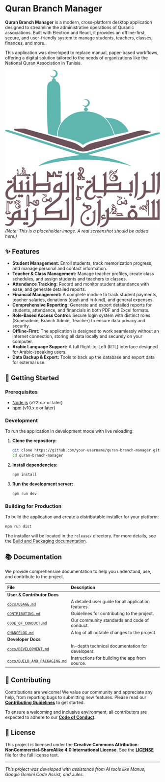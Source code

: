 # Quran Branch Manager

**Quran Branch Manager** is a modern, cross-platform desktop application designed to streamline the administrative operations of Quranic associations. Built with Electron and React, it provides an offline-first, secure, and user-friendly system to manage students, teachers, classes, finances, and more.

This application was developed to replace manual, paper-based workflows, offering a digital solution tailored to the needs of organizations like the National Quran Association in Tunisia.

![Screenshot of the application dashboard](public/assets/logos/icon.png)
*(Note: This is a placeholder image. A real screenshot should be added here.)*

## ✨ Features

*   **Student Management:** Enroll students, track memorization progress, and manage personal and contact information.
*   **Teacher & Class Management:** Manage teacher profiles, create class schedules, and assign students and teachers to classes.
*   **Attendance Tracking:** Record and monitor student attendance with ease, and generate detailed reports.
*   **Financial Management:** A complete module to track student payments, teacher salaries, donations (cash and in-kind), and general expenses.
*   **Comprehensive Reporting:** Generate and export detailed reports for students, attendance, and financials in both PDF and Excel formats.
*   **Role-Based Access Control:** Secure login system with distinct roles (Superadmin, Branch Admin, Teacher) to ensure data privacy and security.
*   **Offline-First:** The application is designed to work seamlessly without an internet connection, storing all data locally and securely on your computer.
*   **Arabic Language Support:** A full Right-to-Left (RTL) interface designed for Arabic-speaking users.
*   **Data Backup & Export:** Tools to back up the database and export data for external use.

## 🚀 Getting Started

### Prerequisites
- [Node.js](https://nodejs.org/) (v22.x.x or later)
- [npm](https://www.npmjs.com/) (v10.x.x or later)

### Development
To run the application in development mode with live reloading:

1.  **Clone the repository:**
    ```bash
    git clone https://github.com/your-username/quran-branch-manager.git
    cd quran-branch-manager
    ```
2.  **Install dependencies:**
    ```bash
    npm install
    ```
3.  **Run the development server:**
    ```bash
    npm run dev
    ```

### Building for Production
To build the application and create a distributable installer for your platform:
```bash
npm run dist
```
The installer will be located in the `release/` directory. For more details, see the [Build and Packaging documentation](docs/BUILD_AND_PACKAGING.md).

## 📚 Documentation

We provide comprehensive documentation to help you understand, use, and contribute to the project.

| File | Description |
| :--- | :---------- |
| **User & Contributor Docs** | |
| [`docs/USAGE.md`](docs/USAGE.md) | A detailed user guide for all application features. |
| [`CONTRIBUTING.md`](CONTRIBUTING.md) | Guidelines for contributing to the project. |
| [`CODE_OF_CONDUCT.md`](CODE_OF_CONDUCT.md) | Our community standards and code of conduct. |
| [`CHANGELOG.md`](CHANGELOG.md) | A log of all notable changes to the project. |
| **Developer Docs** | |
| [`docs/DEVELOPMENT.md`](docs/DEVELOPMENT.md) | In-depth technical documentation for developers. |
| [`docs/BUILD_AND_PACKAGING.md`](docs/BUILD_AND_PACKAGING.md) | Instructions for building the app from source. |

## 🤝 Contributing

Contributions are welcome! We value our community and appreciate any help, from reporting bugs to submitting new features. Please read our [**Contributing Guidelines**](CONTRIBUTING.md) to get started.

To ensure a welcoming and inclusive environment, all contributors are expected to adhere to our [**Code of Conduct**](CODE_OF_CONDUCT.md).

## 📄 License

This project is licensed under the **Creative Commons Attribution-NonCommercial-ShareAlike 4.0 International License**. See the [**LICENSE**](LICENSE) file for the full license text.

---
*This project was developed with assistance from AI tools like Manus, Google Gemini Code Assist, and Jules.*
